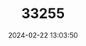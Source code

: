 ---
title: "33255"
category: "Scaphium macropodum"
draft: false
date: 2024-02-22 13:03:50
languages:
  English: ["Malva Nut"]
  Lao: ["Chorng Ban"]
  Indonesian: ["Kepayang", "Luoi Uoi", "Merpayang"]
  Thai: ["Phungthalai", "Samrong"]
  Central Khmer: ["Samrong"]
---